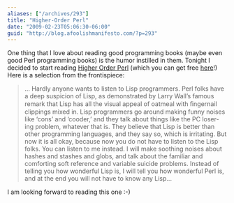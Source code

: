 ```yaml
---
aliases: ["/archives/293"]
title: "Higher-Order Perl"
date: "2009-02-23T05:06:30-06:00"
guid: "http://blog.afoolishmanifesto.com/?p=293"
---
```

One thing that I love about reading good programming books (maybe even good Perl programming books) is the humor instilled in them. Tonight I decided to start reading [Higher Order Perl](http://amazon.com/dp/1558607013/) (which you can get free [here](http://hop.perl.plover.com/book/)!) Here is a selection from the frontispiece:

> ... Hardly anyone wants to listen to Lisp programmers. Perl folks have a deep suspicion of Lisp, as demonstrated by Larry Wall’s famous remark that Lisp has all the visual appeal of oatmeal with ﬁngernail clippings mixed in. Lisp programmers go around making funny noises like ‘cons’ and ‘cooder,’ and they talk about things like the PC loser-ing problem, whatever that is. They believe that Lisp is better than other programming languages, and they say so, which is irritating. But now it is all okay, because now you do not have to listen to the Lisp folks. You can listen to me instead. I will make soothing noises about hashes and stashes and globs, and talk about the familiar and comforting soft reference and variable suicide problems. Instead of telling you how wonderful Lisp is, I will tell you how wonderful Perl is, and at the end you will not have to know any Lisp...

I am looking forward to reading this one :-)
